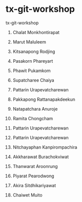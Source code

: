 # tx-git-workshop

tx-git-workshop

1. Chalat Monkhontirapat

2. Marut Maluleem

3. Kitsanapong Rodjing

4. Pasakorn Phareyart

5. Phawit Pukamkom

6. Supatcharee Chaiya

7. Pattarin Urapevatcharewan

8. Pakkapong Rattanapakdeekun

9. Natapatchara Anuroje

10. Ramita Chongcham

11. Pattarin Urapevatcharewan

11. Pattarin Urapevatcharewan

12. Nitchayaphan Kanpirompachira

13. Akkharawat Burachokviwat

15. Thanwarat Aroonrung

16. Piyarat Pearodwong

17. Akira Sitdhikariyawat

18. Chaiwet Muito